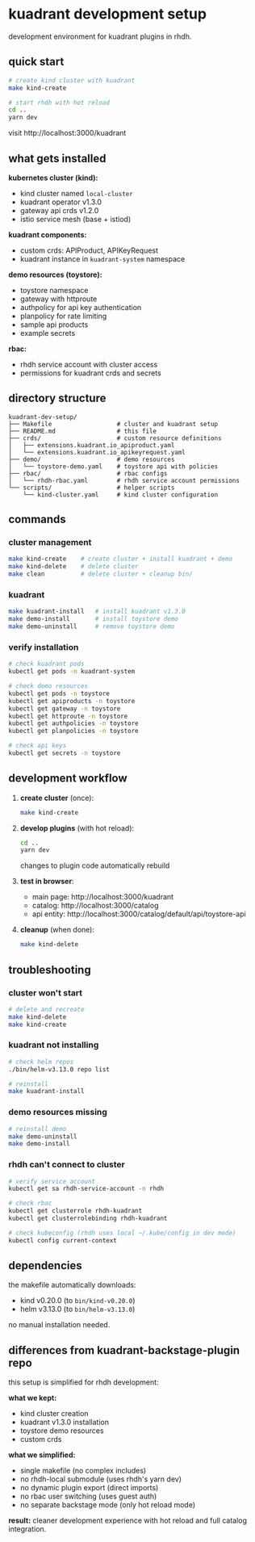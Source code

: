 # kuadrant development setup

development environment for kuadrant plugins in rhdh.

## quick start

```bash
# create kind cluster with kuadrant
make kind-create

# start rhdh with hot reload
cd ..
yarn dev
```

visit http://localhost:3000/kuadrant

## what gets installed

**kubernetes cluster (kind):**
- kind cluster named `local-cluster`
- kuadrant operator v1.3.0
- gateway api crds v1.2.0
- istio service mesh (base + istiod)

**kuadrant components:**
- custom crds: APIProduct, APIKeyRequest
- kuadrant instance in `kuadrant-system` namespace

**demo resources (toystore):**
- toystore namespace
- gateway with httproute
- authpolicy for api key authentication
- planpolicy for rate limiting
- sample api products
- example secrets

**rbac:**
- rhdh service account with cluster access
- permissions for kuadrant crds and secrets

## directory structure

```
kuadrant-dev-setup/
├── Makefile                  # cluster and kuadrant setup
├── README.md                 # this file
├── crds/                     # custom resource definitions
│   ├── extensions.kuadrant.io_apiproduct.yaml
│   └── extensions.kuadrant.io_apikeyrequest.yaml
├── demo/                     # demo resources
│   └── toystore-demo.yaml    # toystore api with policies
├── rbac/                     # rbac configs
│   └── rhdh-rbac.yaml        # rhdh service account permissions
└── scripts/                  # helper scripts
    └── kind-cluster.yaml     # kind cluster configuration
```

## commands

### cluster management
```bash
make kind-create    # create cluster + install kuadrant + demo
make kind-delete    # delete cluster
make clean          # delete cluster + cleanup bin/
```

### kuadrant
```bash
make kuadrant-install   # install kuadrant v1.3.0
make demo-install       # install toystore demo
make demo-uninstall     # remove toystore demo
```

### verify installation
```bash
# check kuadrant pods
kubectl get pods -n kuadrant-system

# check demo resources
kubectl get pods -n toystore
kubectl get apiproducts -n toystore
kubectl get gateway -n toystore
kubectl get httproute -n toystore
kubectl get authpolicies -n toystore
kubectl get planpolicies -n toystore

# check api keys
kubectl get secrets -n toystore
```

## development workflow

1. **create cluster** (once):
   ```bash
   make kind-create
   ```

2. **develop plugins** (with hot reload):
   ```bash
   cd ..
   yarn dev
   ```
   changes to plugin code automatically rebuild

3. **test in browser**:
   - main page: http://localhost:3000/kuadrant
   - catalog: http://localhost:3000/catalog
   - api entity: http://localhost:3000/catalog/default/api/toystore-api

4. **cleanup** (when done):
   ```bash
   make kind-delete
   ```

## troubleshooting

### cluster won't start
```bash
# delete and recreate
make kind-delete
make kind-create
```

### kuadrant not installing
```bash
# check helm repos
./bin/helm-v3.13.0 repo list

# reinstall
make kuadrant-install
```

### demo resources missing
```bash
# reinstall demo
make demo-uninstall
make demo-install
```

### rhdh can't connect to cluster
```bash
# verify service account
kubectl get sa rhdh-service-account -n rhdh

# check rbac
kubectl get clusterrole rhdh-kuadrant
kubectl get clusterrolebinding rhdh-kuadrant

# check kubeconfig (rhdh uses local ~/.kube/config in dev mode)
kubectl config current-context
```

## dependencies

the makefile automatically downloads:
- kind v0.20.0 (to `bin/kind-v0.20.0`)
- helm v3.13.0 (to `bin/helm-v3.13.0`)

no manual installation needed.

## differences from kuadrant-backstage-plugin repo

this setup is simplified for rhdh development:

**what we kept:**
- kind cluster creation
- kuadrant v1.3.0 installation
- toystore demo resources
- custom crds

**what we simplified:**
- single makefile (no complex includes)
- no rhdh-local submodule (uses rhdh's yarn dev)
- no dynamic plugin export (direct imports)
- no rbac user switching (uses guest auth)
- no separate backstage mode (only hot reload mode)

**result:**
cleaner development experience with hot reload and full catalog integration.
